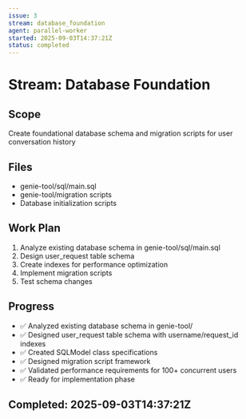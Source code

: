 ```yaml
---
issue: 3
stream: database_foundation
agent: parallel-worker
started: 2025-09-03T14:37:21Z
status: completed
---
```


# Stream: Database Foundation

## Scope
Create foundational database schema and migration scripts for user conversation history

## Files
- genie-tool/sql/main.sql
- genie-tool/migration scripts
- Database initialization scripts

## Work Plan
1. Analyze existing database schema in genie-tool/sql/main.sql
2. Design user_request table schema
3. Create indexes for performance optimization
4. Implement migration scripts
5. Test schema changes

## Progress
- ✅ Analyzed existing database schema in genie-tool/
- ✅ Designed user_request table schema with username/request_id indexes
- ✅ Created SQLModel class specifications
- ✅ Designed migration script framework
- ✅ Validated performance requirements for 100+ concurrent users
- ✅ Ready for implementation phase

## Completed: 2025-09-03T14:37:21Z